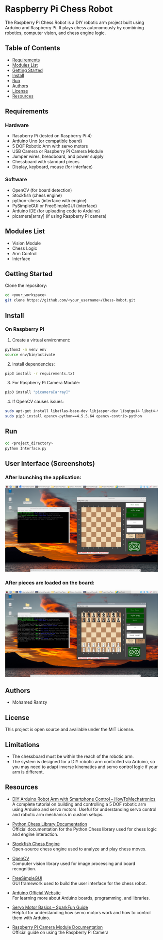 # Raspberry Pi Chess Robot

The Raspberry Pi Chess Robot is a DIY robotic arm project built using Arduino and Raspberry Pi. It plays chess autonomously by combining robotics, computer vision, and chess engine logic.

## Table of Contents

- [Requirements](#requirements)
- [Modules List](#modules-list)
- [Getting Started](#getting-started)
- [Install](#install)
- [Run](#run)
- [Authors](#authors)
- [License](#license)
- [Resources](#resources)

## Requirements

### Hardware

- Raspberry Pi (tested on Raspberry Pi 4)
- Arduino Uno (or compatible board)
- 5 DOF Robotic Arm with servo motors
- USB Camera or Raspberry Pi Camera Module
- Jumper wires, breadboard, and power supply
- Chessboard with standard pieces
- Display, keyboard, mouse (for interface)

### Software

- OpenCV (for board detection)
- Stockfish (chess engine)
- python-chess (interface with engine)
- PySimpleGUI or FreeSimpleGUI (interface)
- Arduino IDE (for uploading code to Arduino)
- picamera[array] (if using Raspberry Pi camera)

## Modules List

- Vision Module
- Chess Logic
- Arm Control
- Interface

## Getting Started

Clone the repository:

```bash
cd <your_workspace>
git clone https://github.com/<your_username>/Chess-Robot.git
```

## Install

### On Raspberry Pi

1. Create a virtual environment:

```bash
python3 -m venv env
source env/bin/activate
```

2. Install dependencies:

```bash
pip3 install -r requirements.txt
```

3. For Raspberry Pi Camera Module:

```bash
pip3 install "picamera[array]"
```

4. If OpenCV causes issues:

```bash
sudo apt-get install libatlas-base-dev libjasper-dev libqtgui4 libqt4-test libhdf5-dev libhdf5-serial-dev python3-pyqt5 stockfish
sudo pip3 install opencv-python==4.5.5.64 opencv-contrib-python
```

## Run

```bash
cd <project_directory>
python Interface.py
```
## User Interface (Screenshots)

### After launching the application:

![Startup](screenshot1.png)

### After pieces are loaded on the board:

![Board Loaded](screenshot2.png)


## Authors

- Mohamed Ramzy

## License

This project is open source and available under the MIT License.

## Limitations

- The chessboard must be within the reach of the robotic arm.
- The system is designed for a DIY robotic arm controlled via Arduino, so you may need to adapt inverse kinematics and servo control logic if your arm is different.


## Resources

- [DIY Arduino Robot Arm with Smartphone Control – HowToMechatronics](https://howtomechatronics.com/tutorials/arduino/diy-arduino-robot-arm-with-smartphone-control/)\
  A complete tutorial on building and controlling a 5 DOF robotic arm using Arduino and servo motors. Useful for understanding servo control and robotic arm mechanics in custom setups.

- [Python Chess Library Documentation](https://python-chess.readthedocs.io/en/latest/)\
  Official documentation for the Python Chess library used for chess logic and engine interaction.

- [Stockfish Chess Engine](https://stockfishchess.org/)\
  Open-source chess engine used to analyze and play chess moves.

- [OpenCV](https://opencv.org/)\
  Computer vision library used for image processing and board recognition.

- [FreeSimpleGUI](https://github.com/spyoungtech/FreeSimpleGUI)\
  GUI framework used to build the user interface for the chess robot.

- [Arduino Official Website](https://www.arduino.cc/)\
  For learning more about Arduino boards, programming, and libraries.

- [Servo Motor Basics – SparkFun Guide](https://learn.sparkfun.com/tutorials/hobby-servo-tutorial/all)\
  Helpful for understanding how servo motors work and how to control them with Arduino.

- [Raspberry Pi Camera Module Documentation](https://www.raspberrypi.com/documentation/accessories/camera.html)\
  Official guide on using the Raspberry Pi Camera


